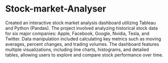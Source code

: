 # Stock-market-Analyser
Created an interactive stock market analysis dashboard utilizing Tableau and Python (Pandas). The project involved
analyzing historical stock data for six major companies: Apple, Facebook, Google, Nvidia, Tesla, and Twitter. Data
manipulation included calculating key metrics such as moving averages, percent changes, and trading volumes. The
dashboard features multiple visualizations, including line charts, histograms, and detailed tables, allowing users to
explore and compare stock performance over time. 

